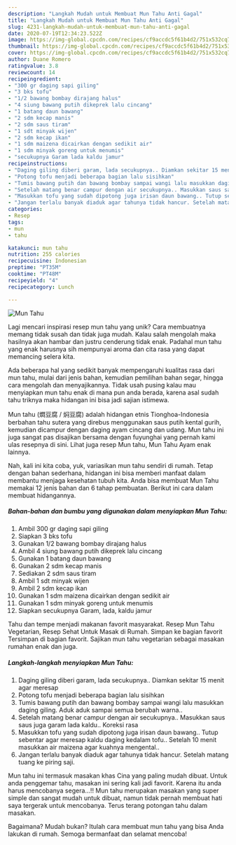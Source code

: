 ```yaml
---
description: "Langkah Mudah untuk Membuat Mun Tahu Anti Gagal"
title: "Langkah Mudah untuk Membuat Mun Tahu Anti Gagal"
slug: 4231-langkah-mudah-untuk-membuat-mun-tahu-anti-gagal
date: 2020-07-19T12:34:23.522Z
image: https://img-global.cpcdn.com/recipes/cf9accdc5f61b4d2/751x532cq70/mun-tahu-foto-resep-utama.jpg
thumbnail: https://img-global.cpcdn.com/recipes/cf9accdc5f61b4d2/751x532cq70/mun-tahu-foto-resep-utama.jpg
cover: https://img-global.cpcdn.com/recipes/cf9accdc5f61b4d2/751x532cq70/mun-tahu-foto-resep-utama.jpg
author: Duane Romero
ratingvalue: 3.8
reviewcount: 14
recipeingredient:
- "300 gr daging sapi giling"
- "3 bks tofu"
- "1/2 bawang bombay dirajang halus"
- "4 siung bawang putih dikeprek lalu cincang"
- "1 batang daun bawang"
- "2 sdm kecap manis"
- "2 sdm saus tiram"
- "1 sdt minyak wijen"
- "2 sdm kecap ikan"
- "1 sdm maizena dicairkan dengan sedikit air"
- "1 sdm minyak goreng untuk menumis"
- "secukupnya Garam lada kaldu jamur"
recipeinstructions:
- "Daging giling diberi garam, lada secukupnya.. Diamkan sekitar 15 menit agar meresap"
- "Potong tofu menjadi beberapa bagian lalu sisihkan"
- "Tumis bawang putih dan bawang bombay sampai wangi lalu masukkan daging giling. Aduk aduk sampai semua berubah warna.."
- "Setelah matang benar campur dengan air secukupnya.. Masukkan saus saus juga garam lada kaldu.. Koreksi rasa"
- "Masukkan tofu yang sudah dipotong juga irisan daun bawang.. Tutup sebentar agar meresap kaldu daging kedalam tofu.. Setelah 10 menit masukkan air maizena agar kuahnya mengental.."
- "Jangan terlalu banyak diaduk agar tahunya tidak hancur. Setelah matang tuang ke piring saji."
categories:
- Resep
tags:
- mun
- tahu

katakunci: mun tahu 
nutrition: 255 calories
recipecuisine: Indonesian
preptime: "PT35M"
cooktime: "PT48M"
recipeyield: "4"
recipecategory: Lunch

---
```



![Mun Tahu](https://img-global.cpcdn.com/recipes/cf9accdc5f61b4d2/751x532cq70/mun-tahu-foto-resep-utama.jpg)

Lagi mencari inspirasi resep mun tahu yang unik? Cara membuatnya memang tidak susah dan tidak juga mudah. Kalau salah mengolah maka hasilnya akan hambar dan justru cenderung tidak enak. Padahal mun tahu yang enak harusnya sih mempunyai aroma dan cita rasa yang dapat memancing selera kita.

Ada beberapa hal yang sedikit banyak mempengaruhi kualitas rasa dari mun tahu, mulai dari jenis bahan, kemudian pemilihan bahan segar, hingga cara mengolah dan menyajikannya. Tidak usah pusing kalau mau menyiapkan mun tahu enak di mana pun anda berada, karena asal sudah tahu triknya maka hidangan ini bisa jadi sajian istimewa.

Mun tahu (燜豆腐 / 焖豆腐) adalah hidangan etnis Tionghoa-Indonesia berbahan tahu sutera yang direbus menggunakan saus putih kental gurih, kemudian dicampur dengan daging ayam cincang dan udang. Mun tahu ini juga sangat pas disajikan bersama dengan fuyunghai yang pernah kami ulas resepnya di sini. Lihat juga resep Mun tahu, Mun Tahu Ayam enak lainnya.


Nah, kali ini kita coba, yuk, variasikan mun tahu sendiri di rumah. Tetap dengan bahan sederhana, hidangan ini bisa memberi manfaat dalam membantu menjaga kesehatan tubuh kita. Anda bisa membuat Mun Tahu memakai 12 jenis bahan dan 6 tahap pembuatan. Berikut ini cara dalam membuat hidangannya.

<!--inarticleads1-->

##### Bahan-bahan dan bumbu yang digunakan dalam menyiapkan Mun Tahu:

1. Ambil 300 gr daging sapi giling
1. Siapkan 3 bks tofu
1. Gunakan 1/2 bawang bombay dirajang halus
1. Ambil 4 siung bawang putih dikeprek lalu cincang
1. Gunakan 1 batang daun bawang
1. Gunakan 2 sdm kecap manis
1. Sediakan 2 sdm saus tiram
1. Ambil 1 sdt minyak wijen
1. Ambil 2 sdm kecap ikan
1. Gunakan 1 sdm maizena dicairkan dengan sedikit air
1. Gunakan 1 sdm minyak goreng untuk menumis
1. Siapkan secukupnya Garam, lada, kaldu jamur


Tahu dan tempe menjadi makanan favorit masyarakat. Resep Mun Tahu Vegetarian, Resep Sehat Untuk Masak di Rumah. Simpan ke bagian favorit Tersimpan di bagian favorit. Sajikan mun tahu vegetarian sebagai masakan rumahan enak dan juga. 

<!--inarticleads2-->

##### Langkah-langkah menyiapkan Mun Tahu:

1. Daging giling diberi garam, lada secukupnya.. Diamkan sekitar 15 menit agar meresap
1. Potong tofu menjadi beberapa bagian lalu sisihkan
1. Tumis bawang putih dan bawang bombay sampai wangi lalu masukkan daging giling. Aduk aduk sampai semua berubah warna..
1. Setelah matang benar campur dengan air secukupnya.. Masukkan saus saus juga garam lada kaldu.. Koreksi rasa
1. Masukkan tofu yang sudah dipotong juga irisan daun bawang.. Tutup sebentar agar meresap kaldu daging kedalam tofu.. Setelah 10 menit masukkan air maizena agar kuahnya mengental..
1. Jangan terlalu banyak diaduk agar tahunya tidak hancur. Setelah matang tuang ke piring saji.


Mun tahu ini termasuk masakan khas Cina yang paling mudah dibuat. Untuk anda penggemar tahu, masakan ini sering kali jadi favorit. Karena itu anda harus mencobanya segera…!! Mun tahu merupakan masakan yang super simple dan sangat mudah untuk dibuat, namun tidak pernah membuat hati saya tergerak untuk mencobanya. Terus terang potongan tahu dalam masakan. 

Bagaimana? Mudah bukan? Itulah cara membuat mun tahu yang bisa Anda lakukan di rumah. Semoga bermanfaat dan selamat mencoba!
